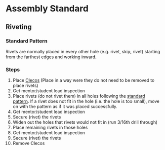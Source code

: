 # Assembly Standard

## Riveting

### Standard Pattern

Rivets are normally placed in every other hole (e.g. rivet, skip, rivet) starting from the farthest edges and working inward.

### Steps

1. Place [Clecos](https://cdn11.bigcommerce.com/s-k9b7cqysdc/images/stencil/1280x1280/products/2324/18000/ALL18225__51404.1654003570.jpg?c=2?imbypass=on) (Place in a way were they do not need to be removed to place rivets)
2. Get mentor/student lead inspection
3. Place rivets (do not rivet them) in all holes following the [standard pattern](#standard-pattern). If a rivet does not fit in the hole (i.e. the hole is too small), move on with the pattern as if it was placed successfully.
4. Get mentor/student lead inspection
5. Secure (rivet) the rivets
6. Widen out the holes that rivets would not fit in (run 3/16th drill through)
7. Place remaining rivets in those holes
8. Get mentor/student lead inspection
9. Secure (rivet) the rivets
10. Remove Clecos
